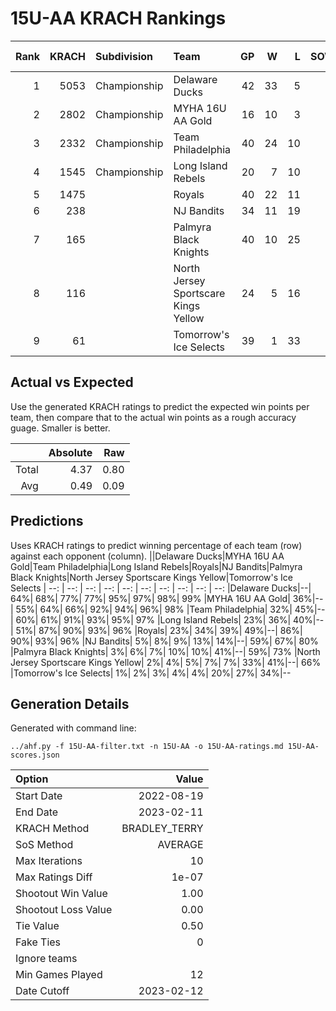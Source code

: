 # 15U-AA KRACH Rankings
Rank|KRACH|Subdivision|Team|GP|W|L|SOW|SOL|T|SoS|Exp Wins|Win Diff
---:|---:|:---|:---|---:|---:|---:|---:|---:|---:|---:|---:|---:
1|5053|Championship|Delaware Ducks|42|33|5|3|1|0|1634|34.8|-1.2
2|2802|Championship|MYHA 16U AA Gold|16|10|3|1|2|0|3359|10.7|-0.3
3|2332|Championship|Team Philadelphia|40|24|10|4|2|0|2083|27.8|-0.2
4|1545|Championship|Long Island Rebels|20|7|10|3|0|0|3622|9.9|-0.1
5|1475||Royals|40|22|11|3|4|0|2408|25.3|0.3
6|238||NJ Bandits|34|11|19|1|3|0|1978|12.9|0.9
7|165||Palmyra Black Knights|40|10|25|1|4|0|2169|11.7|0.7
8|116||North Jersey Sportscare Kings Yellow|24|5|16|1|2|0|1091|6.5|0.5
9|61||Tomorrow's Ice Selects|39|1|33|3|2|0|1922|4.3|0.3

## Actual vs Expected
Use the generated KRACH ratings to predict the expected win points per team, then compare that to the actual win points as a rough accuracy guage. Smaller is better.

||Absolute|Raw
|---:|---:|---:
|Total|4.37|0.80
|Avg|0.49|0.09

## Predictions
Uses KRACH ratings to predict winning percentage of each team (row) against each opponent (column).
||Delaware Ducks|MYHA 16U AA Gold|Team Philadelphia|Long Island Rebels|Royals|NJ Bandits|Palmyra Black Knights|North Jersey Sportscare Kings Yellow|Tomorrow's Ice Selects
| --: | --: | --: | --: | --: | --: | --: | --: | --: | --: 
|Delaware Ducks|--| 64%| 68%| 77%| 77%| 95%| 97%| 98%| 99%
|MYHA 16U AA Gold| 36%|--| 55%| 64%| 66%| 92%| 94%| 96%| 98%
|Team Philadelphia| 32%| 45%|--| 60%| 61%| 91%| 93%| 95%| 97%
|Long Island Rebels| 23%| 36%| 40%|--| 51%| 87%| 90%| 93%| 96%
|Royals| 23%| 34%| 39%| 49%|--| 86%| 90%| 93%| 96%
|NJ Bandits|  5%|  8%|  9%| 13%| 14%|--| 59%| 67%| 80%
|Palmyra Black Knights|  3%|  6%|  7%| 10%| 10%| 41%|--| 59%| 73%
|North Jersey Sportscare Kings Yellow|  2%|  4%|  5%|  7%|  7%| 33%| 41%|--| 66%
|Tomorrow's Ice Selects|  1%|  2%|  3%|  4%|  4%| 20%| 27%| 34%|--

## Generation Details

Generated with command line:
```
../ahf.py -f 15U-AA-filter.txt -n 15U-AA -o 15U-AA-ratings.md 15U-AA-scores.json
```

| Option | Value |
| :----- | ----: |
| Start Date | 2022-08-19 |
| End Date | 2023-02-11 |
| KRACH Method | BRADLEY_TERRY |
| SoS Method | AVERAGE |
| Max Iterations | 10 |
| Max Ratings Diff | 1e-07 |
| Shootout Win Value | 1.00 |
| Shootout Loss Value | 0.00 |
| Tie Value | 0.50 |
| Fake Ties | 0 |
| Ignore teams |  |
| Min Games Played | 12 |
| Date Cutoff | 2023-02-12 |

